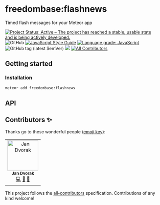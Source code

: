 # freedombase:flashnews
Timed flash messages for your Meteor app

[![Project Status: Active – The project has reached a stable, usable state and is being actively developed.](https://www.repostatus.org/badges/latest/active.svg)](https://www.repostatus.org/#active)
![GitHub](https://img.shields.io/github/license/Freedombase/meteor-flashnews)
[![JavaScript Style Guide](https://img.shields.io/badge/code_style-standard-brightgreen.svg)](https://standardjs.com)
[![Language grade: JavaScript](https://img.shields.io/lgtm/grade/javascript/g/Freedombase/meteor-flashnews.svg?logo=lgtm&logoWidth=18)](https://lgtm.com/projects/g/Freedombase/meteor-flashnews/context:javascript) ![GitHub tag (latest SemVer)](https://img.shields.io/github/v/tag/Meteor-Community-Packages/template-package?label=latest&sort=semver) [![](https://img.shields.io/badge/semver-2.0.0-success)](http://semver.org/spec/v2.0.0.html) <!-- ALL-CONTRIBUTORS-BADGE:START - Do not remove or modify this section -->
[![All Contributors](https://img.shields.io/badge/all_contributors-1-orange.svg)](#contributors-)
<!-- ALL-CONTRIBUTORS-BADGE:END -->

## Getting started

### Installation
```bash
meteor add freedombase:flashnews
```

## API

## Contributors ✨

Thanks go to these wonderful people ([emoji key](https://allcontributors.org/docs/en/emoji-key)):

<!-- ALL-CONTRIBUTORS-LIST:START - Do not remove or modify this section -->
<!-- prettier-ignore-start -->
<!-- markdownlint-disable -->
<table>
  <tr>
    <td align="center"><a href="https://github.com/StorytellerCZ"><img src="https://avatars2.githubusercontent.com/u/1715235?v=4" width="100px;" alt="Jan Dvorak"/><br /><sub><b>Jan Dvorak</b></sub></a><br /><a href="https://github.com/Meteor Community Packages/template-package/commits?author=StorytellerCZ" title="Code">💻</a> <a href="https://github.com/Meteor Community Packages/template-package/commits?author=StorytellerCZ" title="Documentation">📖</a> <a href="#maintenance-StorytellerCZ" title="Maintenance">🚧</a></td>
  </tr>
</table>

<!-- markdownlint-enable -->
<!-- prettier-ignore-end -->
<!-- ALL-CONTRIBUTORS-LIST:END -->

This project follows the [all-contributors](https://github.com/all-contributors/all-contributors) specification. Contributions of any kind welcome!

